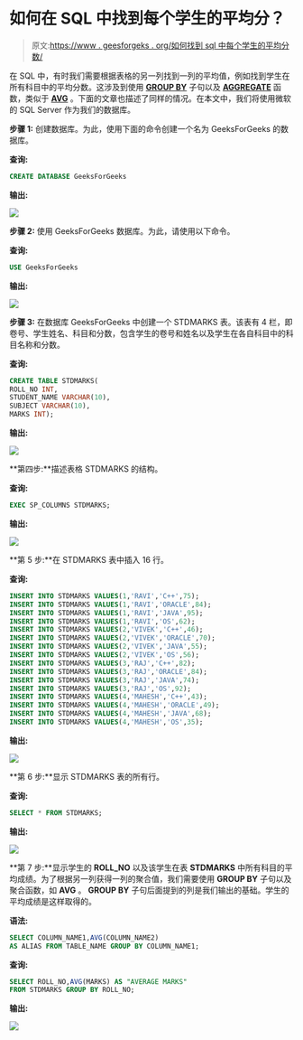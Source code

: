 # 如何在 SQL 中找到每个学生的平均分？

> 原文:[https://www . geesforgeks . org/如何找到 sql 中每个学生的平均分数/](https://www.geeksforgeeks.org/how-to-find-average-marks-of-each-student-in-sql/)

在 SQL 中，有时我们需要根据表格的另一列找到一列的平均值，例如找到学生在所有科目中的平均分数。这涉及到使用 [**GROUP BY**](https://www.geeksforgeeks.org/sql-group-by/) 子句以及 [**AGGREGATE**](https://www.geeksforgeeks.org/aggregate-functions-in-sql/#:~:text=In%20database%20management%20an%20aggregate,value%20of%20more%20significant%20meaning.) 函数，类似于 [**AVG**](https://www.geeksforgeeks.org/sql-functions-aggregate-scalar-functions/) 。下面的文章也描述了同样的情况。在本文中，我们将使用微软的 SQL Server 作为我们的数据库。

**步骤 1:** 创建数据库。为此，使用下面的命令创建一个名为 GeeksForGeeks 的数据库。

**查询:**

```sql
CREATE DATABASE GeeksForGeeks
```

**输出:**

![](img/3733976713629c35a73dbdf4e80fb07c.png)

**步骤 2:** 使用 GeeksForGeeks 数据库。为此，请使用以下命令。

**查询:**

```sql
USE GeeksForGeeks
```

**输出:**

![](img/a1390c899b2c41d0a72769789fa7af20.png)

**步骤 3:** 在数据库 GeeksForGeeks 中创建一个 STDMARKS 表。该表有 4 栏，即卷号、学生姓名、科目和分数，包含学生的卷号和姓名以及学生在各自科目中的科目名称和分数。

**查询:**

```sql
CREATE TABLE STDMARKS(
ROLL_NO INT,
STUDENT_NAME VARCHAR(10),
SUBJECT VARCHAR(10),
MARKS INT);
```

**输出:**

![](img/c5b9e4f69c147ce59f183a1cf77918ff.png)

**第四步:**描述表格 STDMARKS 的结构。

**查询:**

```sql
EXEC SP_COLUMNS STDMARKS;
```

**输出:**

![](img/1d62b609208a08b9781419959ffe55d2.png)

**第 5 步:**在 STDMARKS 表中插入 16 行。

**查询:**

```sql
INSERT INTO STDMARKS VALUES(1,'RAVI','C++',75);
INSERT INTO STDMARKS VALUES(1,'RAVI','ORACLE',84);
INSERT INTO STDMARKS VALUES(1,'RAVI','JAVA',95);
INSERT INTO STDMARKS VALUES(1,'RAVI','OS',62);
INSERT INTO STDMARKS VALUES(2,'VIVEK','C++',46);
INSERT INTO STDMARKS VALUES(2,'VIVEK','ORACLE',70);
INSERT INTO STDMARKS VALUES(2,'VIVEK','JAVA',55);
INSERT INTO STDMARKS VALUES(2,'VIVEK','OS',56);
INSERT INTO STDMARKS VALUES(3,'RAJ','C++',82);
INSERT INTO STDMARKS VALUES(3,'RAJ','ORACLE',84);
INSERT INTO STDMARKS VALUES(3,'RAJ','JAVA',74);
INSERT INTO STDMARKS VALUES(3,'RAJ','OS',92);
INSERT INTO STDMARKS VALUES(4,'MAHESH','C++',43);
INSERT INTO STDMARKS VALUES(4,'MAHESH','ORACLE',49);
INSERT INTO STDMARKS VALUES(4,'MAHESH','JAVA',68);
INSERT INTO STDMARKS VALUES(4,'MAHESH','OS',35);
```

**输出:**

![](img/1ba3f166c8e5a98402a52ba3f71b851f.png)

**第 6 步:**显示 STDMARKS 表的所有行。

**查询:**

```sql
SELECT * FROM STDMARKS;
```

**输出:**

![](img/f1e9b98522e32bfb1173e212e7c27e7b.png)

**第 7 步:**显示学生的 **ROLL_NO** 以及该学生在表 **STDMARKS** 中所有科目的平均成绩。为了根据另一列获得一列的聚合值，我们需要使用 **GROUP BY** 子句以及聚合函数，如 **AVG** 。 **GROUP BY** 子句后面提到的列是我们输出的基础。学生的平均成绩是这样取得的。

**语法:**

```sql
SELECT COLUMN_NAME1,AVG(COLUMN_NAME2)
AS ALIAS FROM TABLE_NAME GROUP BY COLUMN_NAME1;
```

**查询:**

```sql
SELECT ROLL_NO,AVG(MARKS) AS "AVERAGE MARKS"
FROM STDMARKS GROUP BY ROLL_NO;
```

**输出:**

![](img/250c433415210e239110928007f2a7f8.png)